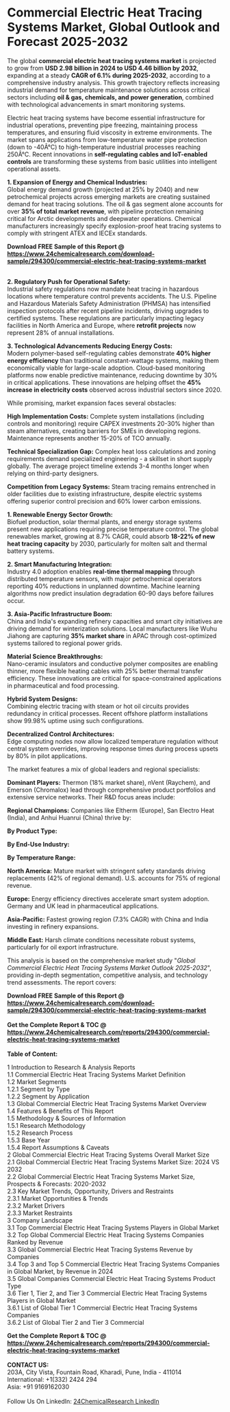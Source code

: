 <h1>Commercial Electric Heat Tracing Systems Market, Global Outlook and Forecast 2025-2032</h1><p>The global <strong>commercial electric heat tracing systems market</strong> is projected to grow from <strong>USD 2.98 billion in 2024 to USD 4.46 billion by 2032</strong>, expanding at a steady <strong>CAGR of 6.1% during 2025-2032</strong>, according to a comprehensive industry analysis. This growth trajectory reflects increasing industrial demand for temperature maintenance solutions across critical sectors including <strong>oil &amp; gas, chemicals, and power generation</strong>, combined with technological advancements in smart monitoring systems.</p><p>Electric heat tracing systems have become essential infrastructure for industrial operations, preventing pipe freezing, maintaining process temperatures, and ensuring fluid viscosity in extreme environments. The market spans applications from low-temperature water pipe protection (down to -40Â°C) to high-temperature industrial processes reaching 250Â°C. Recent innovations in <strong>self-regulating cables and IoT-enabled controls</strong> are transforming these systems from basic utilities into intelligent operational assets.</p><p><strong>1. Expansion of Energy and Chemical Industries:</strong><br>
Global energy demand growth (projected at 25% by 2040) and new petrochemical projects across emerging markets are creating sustained demand for heat tracing solutions. The oil &amp; gas segment alone accounts for over <strong>35% of total market revenue</strong>, with pipeline protection remaining critical for Arctic developments and deepwater operations. Chemical manufacturers increasingly specify explosion-proof heat tracing systems to comply with stringent ATEX and IECEx standards.</p><div><b>Download FREE Sample of this Report @ 
            <a href="https://www.24chemicalresearch.com/download-sample/294300/commercial-electric-heat-tracing-systems-market">
            https://www.24chemicalresearch.com/download-sample/294300/commercial-electric-heat-tracing-systems-market</a></b></div><br><p><strong>2. Regulatory Push for Operational Safety:</strong><br>
Industrial safety regulations now mandate heat tracing in hazardous locations where temperature control prevents accidents. The U.S. Pipeline and Hazardous Materials Safety Administration (PHMSA) has intensified inspection protocols after recent pipeline incidents, driving upgrades to certified systems. These regulations are particularly impacting legacy facilities in North America and Europe, where <strong>retrofit projects</strong> now represent 28% of annual installations.</p><p><strong>3. Technological Advancements Reducing Energy Costs:</strong><br>
Modern polymer-based self-regulating cables demonstrate <strong>40% higher energy efficiency</strong> than traditional constant-wattage systems, making them economically viable for large-scale adoption. Cloud-based monitoring platforms now enable predictive maintenance, reducing downtime by 30% in critical applications. These innovations are helping offset the <strong>45% increase in electricity costs</strong> observed across industrial sectors since 2020.</p><p>While promising, market expansion faces several obstacles:</p><p><strong>High Implementation Costs:</strong> Complete system installations (including controls and monitoring) require CAPEX investments 20-30% higher than steam alternatives, creating barriers for SMEs in developing regions. Maintenance represents another 15-20% of TCO annually.</p><p><strong>Technical Specialization Gap:</strong> Complex heat loss calculations and zoning requirements demand specialized engineering - a skillset in short supply globally. The average project timeline extends 3-4 months longer when relying on third-party designers.</p><p><strong>Competition from Legacy Systems:</strong> Steam tracing remains entrenched in older facilities due to existing infrastructure, despite electric systems offering superior control precision and 60% lower carbon emissions.</p><p><strong>1. Renewable Energy Sector Growth:</strong><br>
Biofuel production, solar thermal plants, and energy storage systems present new applications requiring precise temperature control. The global renewables market, growing at 8.7% CAGR, could absorb <strong>18-22% of new heat tracing capacity</strong> by 2030, particularly for molten salt and thermal battery systems.</p><p><strong>2. Smart Manufacturing Integration:</strong><br>
Industry 4.0 adoption enables <strong>real-time thermal mapping</strong> through distributed temperature sensors, with major petrochemical operators reporting 40% reductions in unplanned downtime. Machine learning algorithms now predict insulation degradation 60-90 days before failures occur.</p><p><strong>3. Asia-Pacific Infrastructure Boom:</strong><br>
China and India's expanding refinery capacities and smart city initiatives are driving demand for winterization solutions. Local manufacturers like Wuhu Jiahong are capturing <strong>35% market share</strong> in APAC through cost-optimized systems tailored to regional power grids.</p><p><strong>Material Science Breakthroughs:</strong><br>
	Nano-ceramic insulators and conductive polymer composites are enabling thinner, more flexible heating cables with 25% better thermal transfer efficiency. These innovations are critical for space-constrained applications in pharmaceutical and food processing.</p><p><strong>Hybrid System Designs:</strong><br>
	Combining electric tracing with steam or hot oil circuits provides redundancy in critical processes. Recent offshore platform installations show 99.98% uptime using such configurations.</p><p><strong>Decentralized Control Architectures:</strong><br>
	Edge computing nodes now allow localized temperature regulation without central system overrides, improving response times during process upsets by 80% in pilot applications.</p><p>The market features a mix of global leaders and regional specialists:</p><p><strong>Dominant Players:</strong> Thermon (18% market share), nVent (Raychem), and Emerson (Chromalox) lead through comprehensive product portfolios and extensive service networks. Their R&amp;D focus areas include:</p><p><strong>Regional Champions:</strong> Companies like Eltherm (Europe), San Electro Heat (India), and Anhui Huanrui (China) thrive by:</p><p><strong>By Product Type:</strong></p><p><strong>By End-Use Industry:</strong></p><p><strong>By Temperature Range:</strong></p><p><strong>North America:</strong> Mature market with stringent safety standards driving replacements (42% of regional demand). U.S. accounts for 75% of regional revenue.</p><p><strong>Europe:</strong> Energy efficiency directives accelerate smart system adoption. Germany and UK lead in pharmaceutical applications.</p><p><strong>Asia-Pacific:</strong> Fastest growing region (7.3% CAGR) with China and India investing in refinery expansions.</p><p><strong>Middle East:</strong> Harsh climate conditions necessitate robust systems, particularly for oil export infrastructure.</p><p>This analysis is based on the comprehensive market study "<em>Global Commercial Electric Heat Tracing Systems Market Outlook 2025-2032</em>", providing in-depth segmentation, competitive analysis, and technology trend assessments. The report covers:</p><div><b>Download FREE Sample of this Report @ 
            <a href="https://www.24chemicalresearch.com/download-sample/294300/commercial-electric-heat-tracing-systems-market">
            https://www.24chemicalresearch.com/download-sample/294300/commercial-electric-heat-tracing-systems-market</a></b></div><br><div><b>Get the Complete Report & TOC @ 
            <a href="https://www.24chemicalresearch.com/reports/294300/commercial-electric-heat-tracing-systems-market">
            https://www.24chemicalresearch.com/reports/294300/commercial-electric-heat-tracing-systems-market</a></b></div><br>
            <b>Table of Content:</b><p>1 Introduction to Research & Analysis Reports<br />
 1.1 Commercial Electric Heat Tracing Systems Market Definition<br />
 1.2 Market Segments<br />
 1.2.1 Segment by Type<br />
 1.2.2 Segment by Application<br />
 1.3 Global Commercial Electric Heat Tracing Systems Market Overview<br />
 1.4 Features & Benefits of This Report<br />
 1.5 Methodology & Sources of Information<br />
 1.5.1 Research Methodology<br />
 1.5.2 Research Process<br />
 1.5.3 Base Year<br />
 1.5.4 Report Assumptions & Caveats<br />
2 Global Commercial Electric Heat Tracing Systems Overall Market Size<br />
 2.1 Global Commercial Electric Heat Tracing Systems Market Size: 2024 VS 2032<br />
 2.2 Global Commercial Electric Heat Tracing Systems Market Size, Prospects & Forecasts: 2020-2032<br />
 2.3 Key Market Trends, Opportunity, Drivers and Restraints<br />
 2.3.1 Market Opportunities & Trends<br />
 2.3.2 Market Drivers<br />
 2.3.3 Market Restraints<br />
3 Company Landscape<br />
 3.1 Top Commercial Electric Heat Tracing Systems Players in Global Market<br />
 3.2 Top Global Commercial Electric Heat Tracing Systems Companies Ranked by Revenue<br />
 3.3 Global Commercial Electric Heat Tracing Systems Revenue by Companies<br />
 3.4 Top 3 and Top 5 Commercial Electric Heat Tracing Systems Companies in Global Market, by Revenue in 2024<br />
 3.5 Global Companies Commercial Electric Heat Tracing Systems Product Type<br />
 3.6 Tier 1, Tier 2, and Tier 3 Commercial Electric Heat Tracing Systems Players in Global Market<br />
 3.6.1 List of Global Tier 1 Commercial Electric Heat Tracing Systems Companies<br />
 3.6.2 List of Global Tier 2 and Tier 3 Commercial </p><div><b>Get the Complete Report & TOC @ 
            <a href="https://www.24chemicalresearch.com/reports/294300/commercial-electric-heat-tracing-systems-market">
            https://www.24chemicalresearch.com/reports/294300/commercial-electric-heat-tracing-systems-market</a></b></div><br><b>CONTACT US:</b><br>
            203A, City Vista, Fountain Road, Kharadi, Pune, India - 411014<br>
            International: +1(332) 2424 294<br>
            Asia: +91 9169162030 <br><br>
            Follow Us On LinkedIn: <a href="https://www.linkedin.com/company/24chemicalresearch/">24ChemicalResearch LinkedIn</a>